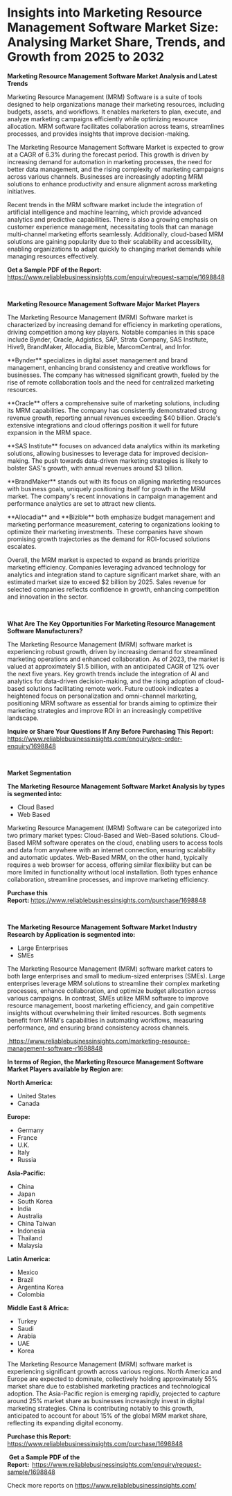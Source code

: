 <p><h1>Insights into Marketing Resource Management Software Market Size: Analysing Market Share, Trends, and Growth from 2025 to 2032</h1></p><p><strong>Marketing Resource Management Software Market Analysis and Latest Trends</strong></p>
<p><p>Marketing Resource Management (MRM) Software is a suite of tools designed to help organizations manage their marketing resources, including budgets, assets, and workflows. It enables marketers to plan, execute, and analyze marketing campaigns efficiently while optimizing resource allocation. MRM software facilitates collaboration across teams, streamlines processes, and provides insights that improve decision-making.</p><p>The Marketing Resource Management Software Market is expected to grow at a CAGR of 6.3% during the forecast period. This growth is driven by increasing demand for automation in marketing processes, the need for better data management, and the rising complexity of marketing campaigns across various channels. Businesses are increasingly adopting MRM solutions to enhance productivity and ensure alignment across marketing initiatives.</p><p>Recent trends in the MRM software market include the integration of artificial intelligence and machine learning, which provide advanced analytics and predictive capabilities. There is also a growing emphasis on customer experience management, necessitating tools that can manage multi-channel marketing efforts seamlessly. Additionally, cloud-based MRM solutions are gaining popularity due to their scalability and accessibility, enabling organizations to adapt quickly to changing market demands while managing resources effectively.</p></p>
<p><strong>Get a Sample PDF of the Report:&nbsp;</strong> <a href="https://www.reliablebusinessinsights.com/enquiry/request-sample/1698848?utm_campaign=101&utm_medium=2&utm_source=Github&utm_content=ia&utm_term=09012025&utm_id=marketing-resource-management-software">https://www.reliablebusinessinsights.com/enquiry/request-sample/1698848</a></p>
<p>&nbsp;</p>
<p><strong>Marketing Resource Management Software Major Market Players</strong></p>
<p><p>The Marketing Resource Management (MRM) Software market is characterized by increasing demand for efficiency in marketing operations, driving competition among key players. Notable companies in this space include Bynder, Oracle, Adgistics, SAP, Strata Company, SAS Institute, Hive9, BrandMaker, Allocadia, Bizible, MarcomCentral, and Infor.</p><p>**Bynder** specializes in digital asset management and brand management, enhancing brand consistency and creative workflows for businesses. The company has witnessed significant growth, fueled by the rise of remote collaboration tools and the need for centralized marketing resources.</p><p>**Oracle** offers a comprehensive suite of marketing solutions, including its MRM capabilities. The company has consistently demonstrated strong revenue growth, reporting annual revenues exceeding $40 billion. Oracle's extensive integrations and cloud offerings position it well for future expansion in the MRM space.</p><p>**SAS Institute** focuses on advanced data analytics within its marketing solutions, allowing businesses to leverage data for improved decision-making. The push towards data-driven marketing strategies is likely to bolster SAS's growth, with annual revenues around $3 billion.</p><p>**BrandMaker** stands out with its focus on aligning marketing resources with business goals, uniquely positioning itself for growth in the MRM market. The company's recent innovations in campaign management and performance analytics are set to attract new clients.</p><p>**Allocadia** and **Bizible** both emphasize budget management and marketing performance measurement, catering to organizations looking to optimize their marketing investments. These companies have shown promising growth trajectories as the demand for ROI-focused solutions escalates.</p><p>Overall, the MRM market is expected to expand as brands prioritize marketing efficiency. Companies leveraging advanced technology for analytics and integration stand to capture significant market share, with an estimated market size to exceed $2 billion by 2025. Sales revenue for selected companies reflects confidence in growth, enhancing competition and innovation in the sector.</p></p>
<p>&nbsp;</p>
<p><strong>What Are The Key Opportunities For Marketing Resource Management Software Manufacturers?</strong></p>
<p><p>The Marketing Resource Management (MRM) software market is experiencing robust growth, driven by increasing demand for streamlined marketing operations and enhanced collaboration. As of 2023, the market is valued at approximately $1.5 billion, with an anticipated CAGR of 12% over the next five years. Key growth trends include the integration of AI and analytics for data-driven decision-making, and the rising adoption of cloud-based solutions facilitating remote work. Future outlook indicates a heightened focus on personalization and omni-channel marketing, positioning MRM software as essential for brands aiming to optimize their marketing strategies and improve ROI in an increasingly competitive landscape.</p></p>
<p><strong>Inquire or Share Your Questions If Any Before Purchasing This Report:</strong> <a href="https://www.reliablebusinessinsights.com/enquiry/pre-order-enquiry/1698848?utm_campaign=101&utm_medium=2&utm_source=Github&utm_content=ia&utm_term=09012025&utm_id=marketing-resource-management-software">https://www.reliablebusinessinsights.com/enquiry/pre-order-enquiry/1698848</a></p>
<p>&nbsp;</p>
<p><strong>Market Segmentation</strong></p>
<p><strong>The Marketing Resource Management Software Market Analysis by types is segmented into:</strong></p>
<p><ul><li>Cloud Based</li><li>Web Based</li></ul></p>
<p><p>Marketing Resource Management (MRM) Software can be categorized into two primary market types: Cloud-Based and Web-Based solutions. Cloud-Based MRM software operates on the cloud, enabling users to access tools and data from anywhere with an internet connection, ensuring scalability and automatic updates. Web-Based MRM, on the other hand, typically requires a web browser for access, offering similar flexibility but can be more limited in functionality without local installation. Both types enhance collaboration, streamline processes, and improve marketing efficiency.</p></p>
<p><strong>Purchase this Report:&nbsp;</strong><a href="https://www.reliablebusinessinsights.com/purchase/1698848?utm_campaign=101&utm_medium=2&utm_source=Github&utm_content=ia&utm_term=09012025&utm_id=marketing-resource-management-software">https://www.reliablebusinessinsights.com/purchase/1698848</a></p>
<p>&nbsp;</p>
<p><strong>The Marketing Resource Management Software Market Industry Research by Application is segmented into:</strong></p>
<p><ul><li>Large Enterprises</li><li>SMEs</li></ul></p>
<p><p>The Marketing Resource Management (MRM) software market caters to both large enterprises and small to medium-sized enterprises (SMEs). Large enterprises leverage MRM solutions to streamline their complex marketing processes, enhance collaboration, and optimize budget allocation across various campaigns. In contrast, SMEs utilize MRM software to improve resource management, boost marketing efficiency, and gain competitive insights without overwhelming their limited resources. Both segments benefit from MRM's capabilities in automating workflows, measuring performance, and ensuring brand consistency across channels.</p></p>
<p><a href="https://www.reliablebusinessinsights.com/marketing-resource-management-software-r1698848?utm_campaign=101&utm_medium=2&utm_source=Github&utm_content=ia&utm_term=09012025&utm_id=marketing-resource-management-software">&nbsp;https://www.reliablebusinessinsights.com/marketing-resource-management-software-r1698848</a></p>
<p><strong>In terms of Region, the Marketing Resource Management Software Market Players available by Region are:</strong></p>
<p>
    <p> <strong> North America: </strong>
        <ul>
            <li>United States</li>
            <li>Canada</li>
        </ul>
        </p> 
    <p> <strong> Europe: </strong>
        <ul>
            <li>Germany</li>
            <li>France</li>
            <li>U.K.</li>
            <li>Italy</li>
            <li>Russia</li>
        </ul>
        </p> 
    <p> <strong> Asia-Pacific: </strong>
        <ul>
            <li>China</li>
            <li>Japan</li>
            <li>South Korea</li>
            <li>India</li>
            <li>Australia</li>
            <li>China Taiwan</li>
            <li>Indonesia</li>
            <li>Thailand</li>
            <li>Malaysia</li>
        </ul>
        </p> 
    <p> <strong> Latin America: </strong>
        <ul>
            <li>Mexico</li>
            <li>Brazil</li>
            <li>Argentina Korea</li>
            <li>Colombia</li>
        </ul>
        </p> 
    <p> <strong> Middle East & Africa: </strong>
        <ul>
            <li>Turkey</li>
            <li>Saudi</li>
            <li>Arabia</li>
            <li>UAE</li>
            <li>Korea</li>
        </ul>
    </p>
    </p>
<p><p>The Marketing Resource Management (MRM) software market is experiencing significant growth across various regions. North America and Europe are expected to dominate, collectively holding approximately 55% market share due to established marketing practices and technological adoption. The Asia-Pacific region is emerging rapidly, projected to capture around 25% market share as businesses increasingly invest in digital marketing strategies. China is contributing notably to this growth, anticipated to account for about 15% of the global MRM market share, reflecting its expanding digital economy.</p></p>
<p><strong>Purchase this Report: </strong><a href="https://www.reliablebusinessinsights.com/purchase/1698848?utm_campaign=101&utm_medium=2&utm_source=Github&utm_content=ia&utm_term=09012025&utm_id=marketing-resource-management-software">https://www.reliablebusinessinsights.com/purchase/1698848</a></p>
<p>&nbsp;<strong>Get a Sample PDF of the Report:&nbsp;&nbsp;</strong><a href="https://www.reliablebusinessinsights.com/enquiry/request-sample/1698848?utm_campaign=101&utm_medium=2&utm_source=Github&utm_content=ia&utm_term=09012025&utm_id=marketing-resource-management-software">https://www.reliablebusinessinsights.com/enquiry/request-sample/1698848</a></p>
<p><strong></strong></p>
<p>Check more reports on <a href="https://www.reliablebusinessinsights.com/?utm_campaign=101&utm_medium=2&utm_source=Github&utm_content=ia&utm_term=09012025&utm_id=marketing-resource-management-software">https://www.reliablebusinessinsights.com/</a></p>